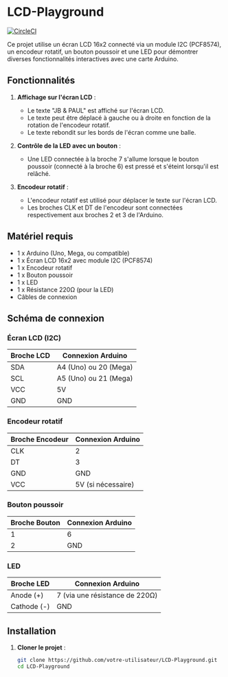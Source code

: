 # LCD-Playground
[![CircleCI](https://circleci.com/gh/jaybi/RADOM-WL-thermometre.svg?style=svg)](https://circleci.com/gh/jaybi/LCD-Playground)

Ce projet utilise un écran LCD 16x2 connecté via un module I2C (PCF8574), un encodeur rotatif, un bouton poussoir et une LED pour démontrer diverses fonctionnalités interactives avec une carte Arduino.

## Fonctionnalités

1. **Affichage sur l'écran LCD** :
   - Le texte "JB & PAUL" est affiché sur l'écran LCD.
   - Le texte peut être déplacé à gauche ou à droite en fonction de la rotation de l'encodeur rotatif.
   - Le texte rebondit sur les bords de l'écran comme une balle.

2. **Contrôle de la LED avec un bouton** :
   - Une LED connectée à la broche 7 s'allume lorsque le bouton poussoir (connecté à la broche 6) est pressé et s'éteint lorsqu'il est relâché.

3. **Encodeur rotatif** :
   - L'encodeur rotatif est utilisé pour déplacer le texte sur l'écran LCD.
   - Les broches CLK et DT de l'encodeur sont connectées respectivement aux broches 2 et 3 de l'Arduino.

## Matériel requis

- 1 x Arduino (Uno, Mega, ou compatible)
- 1 x Écran LCD 16x2 avec module I2C (PCF8574)
- 1 x Encodeur rotatif
- 1 x Bouton poussoir
- 1 x LED
- 1 x Résistance 220Ω (pour la LED)
- Câbles de connexion

## Schéma de connexion

### Écran LCD (I2C)
| Broche LCD | Connexion Arduino |
|------------|-------------------|
| SDA        | A4 (Uno) ou 20 (Mega) |
| SCL        | A5 (Uno) ou 21 (Mega) |
| VCC        | 5V                |
| GND        | GND               |

### Encodeur rotatif
| Broche Encodeur | Connexion Arduino |
|-----------------|-------------------|
| CLK             | 2                 |
| DT              | 3                 |
| GND             | GND               |
| VCC             | 5V (si nécessaire) |

### Bouton poussoir
| Broche Bouton | Connexion Arduino |
|---------------|-------------------|
| 1             | 6                 |
| 2             | GND               |

### LED
| Broche LED | Connexion Arduino |
|------------|-------------------|
| Anode (+)  | 7 (via une résistance de 220Ω) |
| Cathode (-) | GND               |

## Installation

1. **Cloner le projet** :
   ```bash
   git clone https://github.com/votre-utilisateur/LCD-Playground.git
   cd LCD-Playground
